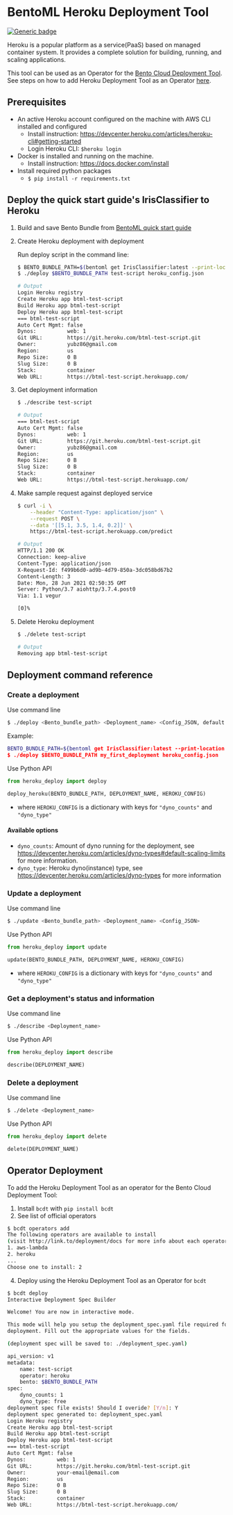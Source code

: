 # BentoML Heroku Deployment Tool

[![Generic badge](https://img.shields.io/badge/Release-Alpha-<COLOR>.svg)](https://shields.io/)

Heroku is a popular platform as a service(PaaS) based on managed container system. It provides
a complete solution for building, running, and scaling applications.

This tool can be used as an Operator for the [Bento Cloud Deployment Tool](https://github.com/bentoml/cloud-deployment-tool/tree/prototype). See steps on how to add Heroku Deployment Tool as an Operator [here](#operator-deployment). 

## Prerequisites

- An active Heroku account configured on the machine with AWS CLI installed and configured
    - Install instruction: https://devcenter.heroku.com/articles/heroku-cli#getting-started
    - Login Heroku CLI: `$heroku login`
- Docker is installed and running on the machine.
    - Install instruction: https://docs.docker.com/install
- Install required python packages
    - `$ pip install -r requirements.txt`


## Deploy the quick start guide's IrisClassifier to Heroku

1. Build and save Bento Bundle from [BentoML quick start guide](https://github.com/bentoml/BentoML/blob/master/guides/quick-start/bentoml-quick-start-guide.ipynb)

2. Create Heroku deployment with deployment

    Run deploy script in the command line:

    ```bash
    $ BENTO_BUNDLE_PATH=$(bentoml get IrisClassifier:latest --print-location -q)
    $ ./deploy $BENTO_BUNDLE_PATH test-script heroku_config.json

    # Output
    Login Heroku registry
    Create Heroku app btml-test-script
    Build Heroku app btml-test-script
    Deploy Heroku app btml-test-script
    === btml-test-script
    Auto Cert Mgmt: false
    Dynos:          web: 1
    Git URL:        https://git.heroku.com/btml-test-script.git
    Owner:          yubz86@gmail.com
    Region:         us
    Repo Size:      0 B
    Slug Size:      0 B
    Stack:          container
    Web URL:        https://btml-test-script.herokuapp.com/
    ```

3. Get deployment information

    ```bash
    $ ./describe test-script

    # Output
    === btml-test-script
    Auto Cert Mgmt: false
    Dynos:          web: 1
    Git URL:        https://git.heroku.com/btml-test-script.git
    Owner:          yubz86@gmail.com
    Region:         us
    Repo Size:      0 B
    Slug Size:      0 B
    Stack:          container
    Web URL:        https://btml-test-script.herokuapp.com/
    ```

4. Make sample request against deployed service

    ```bash
    $ curl -i \
        --header "Content-Type: application/json" \
        --request POST \
        --data '[[5.1, 3.5, 1.4, 0.2]]' \
        https://btml-test-script.herokuapp.com/predict

    # Output
    HTTP/1.1 200 OK
    Connection: keep-alive
    Content-Type: application/json
    X-Request-Id: f499b6d0-ad9b-4d79-850a-3dc058bd67b2
    Content-Length: 3
    Date: Mon, 28 Jun 2021 02:50:35 GMT
    Server: Python/3.7 aiohttp/3.7.4.post0
    Via: 1.1 vegur

    [0]%
    ```

5. Delete Heroku deployment

    ```bash
    $ ./delete test-script

    # Output
    Removing app btml-test-script
    ```

## Deployment command reference

### Create a deployment

Use command line

```bash
$ ./deploy <Bento_bundle_path> <Deployment_name> <Config_JSON, default is heroku_config.json>
```

Example:

```bash
BENTO_BUNDLE_PATH=${bentoml get IrisClassifier:latest --print-location -q)
$ ./deploy $BENTO_BUNDLE_PATH my_first_deployment heroku_config.json
```

Use Python API

```python
from heroku_deploy import deploy

deploy_heroku(BENTO_BUNDLE_PATH, DEPLOYMENT_NAME, HEROKU_CONFIG)
```
* where `HEROKU_CONFIG` is a dictionary with keys for `"dyno_counts"` and `"dyno_type"`

#### Available options

* `dyno_counts`: Amount of dyno running for the deployment, see https://devcenter.heroku.com/articles/dyno-types#default-scaling-limits for more information.
* `dyno_type`: Heroku dyno(instance) type, see https://devcenter.heroku.com/articles/dyno-types for more information

### Update a deployment

Use command line

```bash
$ ./update <Bento_bundle_path> <Deployment_name> <Config_JSON>
```

Use Python API

```python
from heroku_deploy import update

update(BENTO_BUNDLE_PATH, DEPLOYMENT_NAME, HEROKU_CONFIG)
```
* where `HEROKU_CONFIG` is a dictionary with keys for `"dyno_counts"` and `"dyno_type"`

### Get a deployment's status and information

Use command line

```bash
$ ./describe <Deployment_name>
```

Use Python API

```python
from heroku_deploy import describe

describe(DEPLOYMENT_NAME)
```

### Delete a deployment

Use command line

```bash
$ ./delete <Deployment_name>
```

Use Python API

```python
from heroku_deploy import delete

delete(DEPLOYMENT_NAME)
```

## Operator Deployment

To add the Heroku Deployment Tool as an operator for the Bento Cloud Deployment Tool:

1. Install `bcdt` with `pip install bcdt`
2. See list of official operators
```bash
$ bcdt operators add
The following operators are available to install 
(visit http://link.to/deployment/docs for more info about each operator.)
1. aws-lambda
2. heroku
...
Choose one to install: 2
```
4. Deploy using the Heroku Deployment Tool as an Operator for `bcdt`
```bash
$ bcdt deploy
Interactive Deployment Spec Builder

Welcome! You are now in interactive mode.

This mode will help you setup the deployment_spec.yaml file required for
deployment. Fill out the appropriate values for the fields.

(deployment spec will be saved to: ./deployment_spec.yaml)

api_version: v1
metadata: 
    name: test-script
    operator: heroku
    bento: $BENTO_BUNDLE_PATH
spec: 
    dyno_counts: 1
    dyno_type: free
deployment spec file exists! Should I overide? [Y/n]: Y
deployment spec generated to: deployment_spec.yaml
Login Heroku registry
Create Heroku app btml-test-script
Build Heroku app btml-test-script
Deploy Heroku app btml-test-script
=== btml-test-script
Auto Cert Mgmt: false
Dynos:          web: 1
Git URL:        https://git.heroku.com/btml-test-script.git
Owner:          your-email@email.com
Region:         us
Repo Size:      0 B
Slug Size:      0 B
Stack:          container
Web URL:        https://btml-test-script.herokuapp.com/
```
